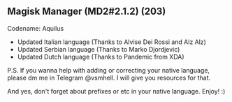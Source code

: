 ## Magisk Manager (MD2#2.1.2) (203)
Codename: Aquilus
- Updated Italian language
(Thanks to Alvise Dei Rossi and Alz Alz)
- Updated Serbian language
(Thanks to Marko Djordjevic)
- Updated Dutch language
(Thanks to Pandemic from XDA)

P.S.
If you wanna help with adding or correcting your native language, please dm me in Telegram @vsmhell.
I will give you resources for that.

And yes, don't forget about prefixes or etc in your native language.
Enjoy! :)
